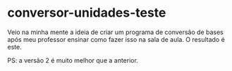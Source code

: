 # conversor-unidades-teste
Veio na minha mente a ideia de criar um programa de conversão de bases após meu professor ensinar como fazer isso na sala de aula. O resultado é este.


PS: a versão 2 é muito melhor que a anterior.
